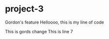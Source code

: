 # project-3


Gordon's feature
Helloooo, this is my line of code

This is gords change
This is line 7
